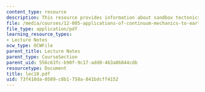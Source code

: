 ```yaml
---
content_type: resource
description: This resource provides information about sandbox tectonics.
file: /media/courses/12-005-applications-of-continuum-mechanics-to-earth-atmospheric-and-planetary-sciences-spring-2006/73f410da0589c8b1758a841bdcff4152_lec10.pdf
file_type: application/pdf
learning_resource_types:
- Lecture Notes
ocw_type: OCWFile
parent_title: Lecture Notes
parent_type: CourseSection
parent_uid: 556c63fc-b90f-9c17-add0-463a86844cdb
resourcetype: Document
title: lec10.pdf
uid: 73f410da-0589-c8b1-758a-841bdcff4152
---
```

